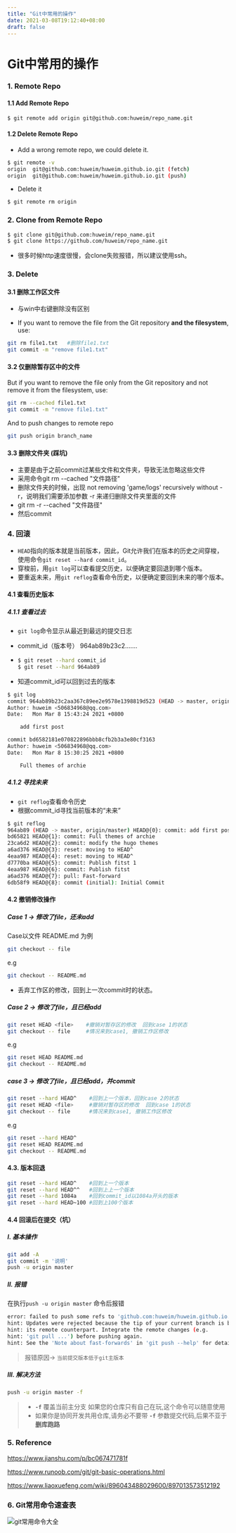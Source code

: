 ```yaml
---
title: "Git中常用的操作"
date: 2021-03-08T19:12:40+08:00
draft: false
---
```


# Git中常用的操作

### 1. Remote Repo

#### 1.1 Add Remote Repo

```bash
$ git remote add origin git@github.com:huweim/repo_name.git
```

#### 1.2 Delete Remote Repo

+ Add a wrong remote repo, we could delete it.

```bash
$ git remote -v
origin  git@github.com:huweim/huweim.github.io.git (fetch)
origin  git@github.com:huweim/huweim.github.io.git (push)
```

+ Delete it 

```bash
$ git remote rm origin
```

### 2. Clone from Remote Repo

```bash
$ git clone git@github.com:huweim/repo_name.git
$ git clone https://github.com/huweim/repo_name.git
```

+ 很多时候http速度很慢，会clone失败报错，所以建议使用ssh。

### 3. Delete

#### 3.1 删除工作区文件

+ 与win中右键删除没有区别

+ If you want to remove the file from the Git repository **and the filesystem**, use:

```sh
git rm file1.txt   #删除file1.txt
git commit -m "remove file1.txt"
```

#### 3.2 仅删除暂存区中的文件

But if you want to remove the file only from the Git repository and not remove it from the filesystem, use:

```sh
git rm --cached file1.txt
git commit -m "remove file1.txt"
```

And to push changes to remote repo

```sh
git push origin branch_name
```

#### 3.3 删除文件夹 (踩坑)

+ 主要是由于之前commit过某些文件和文件夹，导致无法忽略这些文件
+ 采用命令git rm --cached "文件路径"
+ 删除文件夹的时候，出现 not removing 'game/logs' recursively without -r，说明我们需要添加参数 -r 来递归删除文件夹里面的文件
+ git rm -r --cached "文件路径"
+ 然后commit

### 4. 回滚

+ `HEAD`指向的版本就是当前版本，因此，Git允许我们在版本的历史之间穿梭，使用命令`git reset --hard commit_id`。
+ 穿梭前，用`git log`可以查看提交历史，以便确定要回退到哪个版本。
+ 要重返未来，用`git reflog`查看命令历史，以便确定要回到未来的哪个版本。

#### 4.1 查看历史版本

##### 4.1.1 查看过去

+ `git log`命令显示从最近到最远的提交日志

+ commit_id（版本号） 964ab89b23c2.......

+ ```bash
  $ git reset --hard commit_id
  $ git reset --hard 964ab89
  ```

+ 知道commit_id可以回到过去的版本

```bash
$ git log
commit 964ab89b23c2aa367c89ee2e9578e1398819d523 (HEAD -> master, origin/master)
Author: huweim <506834968@qq.com>
Date:   Mon Mar 8 15:43:24 2021 +0800

    add first post

commit bd6582181e070822896bbb8cfb2b3a3e80cf3163
Author: huweim <506834968@qq.com>
Date:   Mon Mar 8 15:30:25 2021 +0800

    Full themes of archie
```

##### 4.1.2 寻找未来

+ `git reflog`查看命令历史
+ 根据commit_id寻找当前版本的“未来”

```bash
$ git reflog
964ab89 (HEAD -> master, origin/master) HEAD@{0}: commit: add first post
bd65821 HEAD@{1}: commit: Full themes of archie
23ca6d2 HEAD@{2}: commit: modify the hugo themes
a6ad376 HEAD@{3}: reset: moving to HEAD^
4eaa987 HEAD@{4}: reset: moving to HEAD^
d7770ba HEAD@{5}: commit: Publish fitst 1
4eaa987 HEAD@{6}: commit: Publish fitst
a6ad376 HEAD@{7}: pull: Fast-forward
6db58f9 HEAD@{8}: commit (initial): Initial Commit
```

#### 4.2 撤销修改操作

##### Case 1 -> 修改了file，还未add

Case以文件 README.md 为例

```bash
git checkout -- file
```

e.g 

```bash
git checkout -- README.md
```

+ 丢弃工作区的修改，回到上一次commit时的状态。

##### Case 2 -> 修改了file，且已经add

```bash
git reset HEAD <file>    #撤销对暂存区的修改  回到case 1的状态
git checkout -- file     #情况来到case1, 撤销工作区修改
```

e.g

```bash
git reset HEAD README.md
git checkout -- README.md
```

##### case 3 -> 修改了file，且已经add，并commit

```bash
git reset --hard HEAD^    #回到上一个版本，回到case 2的状态
git reset HEAD <file>     #撤销对暂存区的修改  回到case 1的状态
git checkout -- file      #情况来到case1, 撤销工作区修改
```

e.g

```bash
git reset --hard HEAD^
git reset HEAD README.md
git checkout -- README.md
```

#### 4.3. 版本回退

```bash
git reset --hard HEAD^    #回到上一个版本
git reset --hard HEAD^^   #回到上上一个版本
git reset --hard 1084a    #回到commit_id以1084a开头的版本
git reset --hard HEAD~100 #回到上100个版本
```

#### 4.4 回滚后在提交（坑）

##### I. 基本操作

```bash
git add -A   
git commit -m '说明'
push -u origin master   
```

##### II. 报错

在执行`push -u origin master` 命令后报错

```bash
error: failed to push some refs to 'github.com:huweim/huweim.github.io.git'
hint: Updates were rejected because the tip of your current branch is behind
hint: its remote counterpart. Integrate the remote changes (e.g.
hint: 'git pull ...') before pushing again.
hint: See the 'Note about fast-forwards' in 'git push --help' for details.
```

> 报错原因-> `当前提交版本低于git主版本`

##### III. 解决方法

```bash
push -u origin master -f
```

> - **`-f`** 覆盖当前主分支 如果您的仓库只有自己在玩,这个命令可以随意使用
> - 如果你是协同开发共用仓库,请务必不要带 **`-f`** 参数提交代码,后果不亚于 **删库跑路**

### 5. Reference

<https://www.jianshu.com/p/bc067471781f>

<https://www.runoob.com/git/git-basic-operations.html>

<https://www.liaoxuefeng.com/wiki/896043488029600/897013573512192>

### 6. Git常用命令速查表

![git常用命令大全](../Image/Git_Common.jpg)